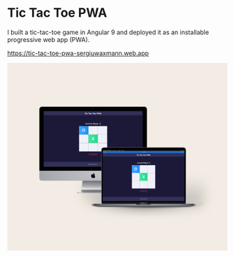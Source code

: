 # Tic Tac Toe PWA

I built a tic-tac-toe game in Angular 9 and deployed it as an installable progressive web app (PWA).

https://tic-tac-toe-pwa-sergiuwaxmann.web.app

![](showcase.jpg)